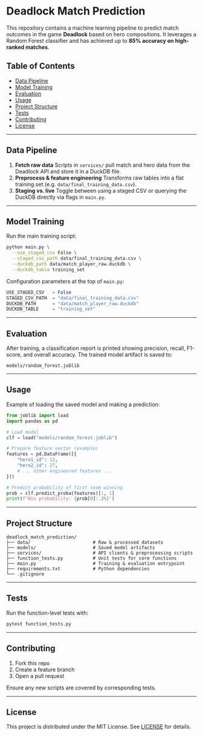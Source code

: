 # Deadlock Match Prediction

This repository contains a machine learning pipeline to predict match outcomes in the game **Deadlock** based on hero compositions. It leverages a Random Forest classifier and has achieved up to **85% accuracy on high-ranked matches**.

## Table of Contents

* [Data Pipeline](#data-pipeline)
* [Model Training](#model-training)
* [Evaluation](#evaluation)
* [Usage](#usage)
* [Project Structure](#project-structure)
* [Tests](#tests)
* [Contributing](#contributing)
* [License](#license)

---

## Data Pipeline

1. **Fetch raw data**
   Scripts in `services/` pull match and hero data from the Deadlock API and store it in a DuckDB file.
2. **Preprocess & feature engineering**
   Transforms raw tables into a flat training set (e.g. `data/final_training_data.csv`).
3. **Staging vs. live**
   Toggle between using a staged CSV or querying the DuckDB directly via flags in `main.py`.

---

## Model Training

Run the main training script:

```bash
python main.py \
  --use_staged_csv False \
  --staged_csv_path data/final_training_data.csv \
  --duckdb_path data/match_player_raw.duckdb \
  --duckdb_table training_set
```

Configuration parameters at the top of `main.py`:

```python
USE_STAGED_CSV   = False
STAGED_CSV_PATH  = "data/final_training_data.csv"
DUCKDB_PATH      = "data/match_player_raw.duckdb"
DUCKDB_TABLE     = "training_set"
```

---

## Evaluation

After training, a classification report is printed showing precision, recall, F1-score, and overall accuracy. The trained model artifact is saved to:

```
models/random_forest.joblib
```

---

## Usage

Example of loading the saved model and making a prediction:

```python
from joblib import load
import pandas as pd

# Load model
clf = load("models/random_forest.joblib")

# Prepare feature vector (example)
features = pd.DataFrame([{
    "hero1_id": 12,
    "hero2_id": 27,
    # ... other engineered features ...
}])

# Predict probability of first team winning
prob = clf.predict_proba(features)[:, 1]
print(f"Win probability: {prob[0]:.2%}")
```

---

## Project Structure

```text
deadlock_match_prediction/
├── data/                       # Raw & processed datasets
├── models/                     # Saved model artifacts
├── services/                   # API clients & preprocessing scripts
├── function_tests.py           # Unit tests for core functions
├── main.py                     # Training & evaluation entrypoint
├── requirements.txt            # Python dependencies
└── .gitignore
```

---

## Tests

Run the function-level tests with:

```bash
pytest function_tests.py
```

---

## Contributing

1. Fork this repo
2. Create a feature branch
3. Open a pull request

Ensure any new scripts are covered by corresponding tests.

---

## License

This project is distributed under the MIT License. See [LICENSE](LICENSE) for details.
